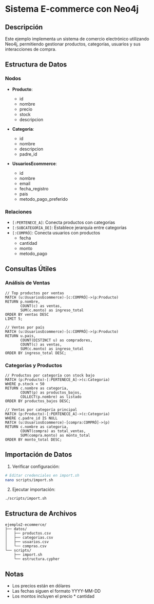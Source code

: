 # Sistema E-commerce con Neo4j

## Descripción

Este ejemplo implementa un sistema de comercio electrónico utilizando Neo4j, permitiendo gestionar productos, categorías, usuarios y sus interacciones de compra.

## Estructura de Datos

### Nodos

- **Producto**:

  - id
  - nombre
  - precio
  - stock
  - descripcion

- **Categoria**:

  - id
  - nombre
  - descripcion
  - padre_id

- **UsuariosEcommerce**:
  - id
  - nombre
  - email
  - fecha_registro
  - pais
  - metodo_pago_preferido

### Relaciones

- `[:PERTENECE_A]`: Conecta productos con categorías
- `[:SUBCATEGORIA_DE]`: Establece jerarquía entre categorías
- `[:COMPRÓ]`: Conecta usuarios con productos
  - fecha
  - cantidad
  - monto
  - metodo_pago

## Consultas Útiles

### Análisis de Ventas

```cypher
// Top productos por ventas
MATCH (u:UsuariosEcommerce)-[c:COMPRÓ]->(p:Producto)
RETURN p.nombre,
       COUNT(c) as ventas,
       SUM(c.monto) as ingreso_total
ORDER BY ventas DESC
LIMIT 5;

// Ventas por país
MATCH (u:UsuariosEcommerce)-[c:COMPRÓ]->(p:Producto)
RETURN u.pais,
       COUNT(DISTINCT u) as compradores,
       COUNT(c) as ventas,
       SUM(c.monto) as ingreso_total
ORDER BY ingreso_total DESC;
```

### Categorías y Productos

```cypher
// Productos por categoría con stock bajo
MATCH (p:Producto)-[:PERTENECE_A]->(c:Categoria)
WHERE p.stock < 50
RETURN c.nombre as categoria,
       COUNT(p) as productos_bajos,
       COLLECT(p.nombre) as listado
ORDER BY productos_bajos DESC;

// Ventas por categoría principal
MATCH (p:Producto)-[:PERTENECE_A]->(c:Categoria)
WHERE c.padre_id IS NULL
MATCH (u:UsuariosEcommerce)-[compra:COMPRÓ]->(p)
RETURN c.nombre as categoria,
       COUNT(compra) as total_ventas,
       SUM(compra.monto) as monto_total
ORDER BY monto_total DESC;
```

## Importación de Datos

1. Verificar configuración:

```bash
# Editar credenciales en import.sh
nano scripts/import.sh
```

2. Ejecutar importación:

```bash
./scripts/import.sh
```

## Estructura de Archivos

```
ejemplo2-ecommerce/
├── datos/
│   ├── productos.csv
│   ├── categorias.csv
│   ├── usuarios.csv
│   └── compras.csv
└── scripts/
    ├── import.sh
    └── estructura.cypher
```

## Notas

- Los precios están en dólares
- Las fechas siguen el formato YYYY-MM-DD
- Los montos incluyen el precio \* cantidad
